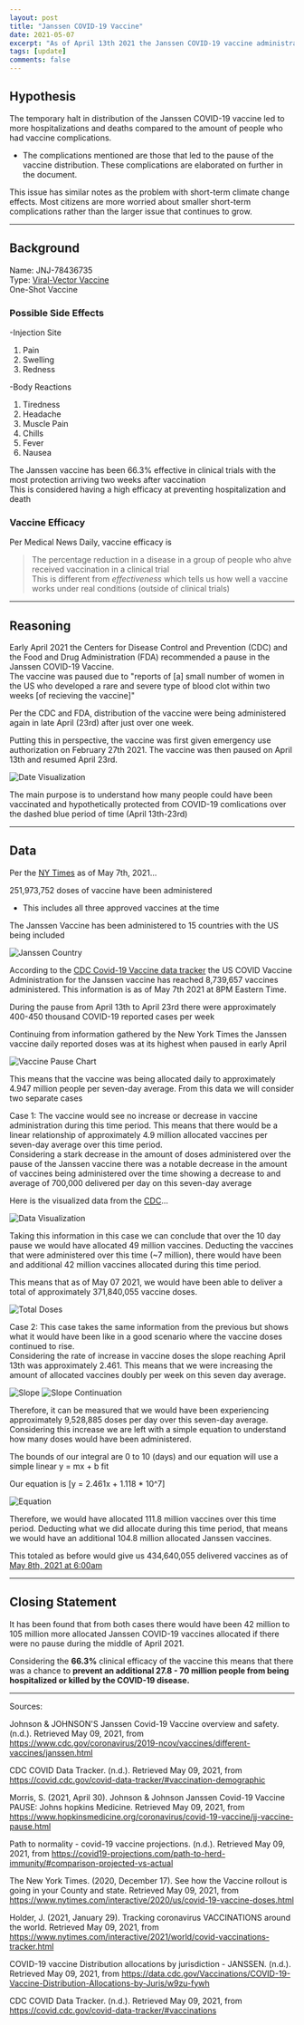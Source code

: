 ```yaml
---
layout: post
title: "Janssen COVID-19 Vaccine"
date: 2021-05-07
excerpt: "As of April 13th 2021 the Janssen COVID-19 vaccine administration was paused to the public in the United States. This was then resumed on the 23rd. In this post I try to explain and understand how many 'missed' doses could have been given out during this time. Furthermore, what were the complications of not having these doses administered to the general public?"
tags: [update]
comments: false
---
```


## Hypothesis  
The temporary halt in distribution of the Janssen COVID-19 vaccine led to more hospitalizations and deaths compared to the amount of people who had vaccine complications.  

* The complications mentioned are those that led to the pause of the vaccine distribution. These complications are elaborated on further in the document.  

This issue has similar notes as the problem with short-term climate change effects. Most citizens are more worried about smaller short-term complications rather than the larger issue that continues to grow.  

---

## Background

Name: JNJ-78436735  
Type: [Viral-Vector Vaccine](https://www.cdc.gov/coronavirus/2019-ncov/vaccines/different-vaccines/viralvector.html)  
One-Shot Vaccine  

### Possible Side Effects    
-Injection Site  
1. Pain
2. Swelling
3. Redness    

-Body Reactions    

1. Tiredness
2. Headache
3. Muscle Pain
4. Chills
5. Fever
6. Nausea

The Janssen vaccine has been 66.3% effective in clinical trials with the most protection arriving two weeks after vaccination  
This is considered having a high efficacy at preventing hospitalization and death  

### Vaccine Efficacy  
Per Medical News Daily, vaccine efficacy is  
> The percentage reduction in a disease in a group of people who ahve received vaccination in a clinical trial  
This is different from *effectiveness* which tells us how well a vaccine works under real conditions (outside of clinical trials)  

---

## Reasoning

Early April 2021 the Centers for Disease Control and Prevention (CDC) and the Food and Drug Administration (FDA) recommended a pause in the Janssen COVID-19 Vaccine.  
The vaccine was paused due to "reports of \[a] small number of women in the US who developed a rare and severe type of blood clot within two weeks [of recieving the vaccine]"

Per the CDC and FDA, distribution of the vaccine were being administered again in late April (23rd) after just over one week.  

Putting this in perspective, the vaccine was first given emergency use authorization on February 27th 2021. The vaccine was then paused on April 13th and resumed April 23rd.  

![Date Visualization](/assets/img/DateVisualization.png)

The main purpose is to understand how many people could have been vaccinated and hypothetically protected from COVID-19 comlications over the dashed blue period of time (April 13th-23rd)  

---

## Data

Per the [NY Times](https://www.nytimes.com/interactive/2021/world/covid-vaccinations-tracker.html) as of May 7th, 2021...    

251,973,752 doses of vaccine have been administered   
* This includes all three approved vaccines at the time  

The Janssen Vaccine has been administered to 15 countries with the US being included    

![Janssen Country](/assets/img/jandjcountries.png)

According to the [CDC Covid-19 Vaccine data tracker](https://covid.cdc.gov/covid-data-tracker/#vaccination-demographic) the US COVID Vaccine Administration for the Janssen vaccine has reached 8,739,657 vaccines administered. This information is as of May 7th 2021 at 8PM Eastern Time.  

During the pause from April 13th to April 23rd there were approximately 400-450 thousand COVID-19 reported cases per week    


Continuing from information gathered by the New York Times the Janssen vaccine daily reported doses was at its highest when paused in early April  

![Vaccine Pause Chart](/assets/img/VaccinePause.png)

This means that the vaccine was being allocated daily to approximately 4.947 million people per seven-day average. From this data we will consider two separate cases  

Case 1: The vaccine would see no increase or decrease in vaccine administration during this time period. This means that there would be a linear relationship of approximately 4.9 million allocated vaccines per seven-day average over this time period.   
Considering a stark decrease in the amount of doses administered over the pause of the Janssen vaccine there was a notable decrease in the amount of vaccines being administered over the time showing a decrease to and average of 700,000 delivered per day on this seven-day average      

Here is the visualized data from the [CDC](https://data.cdc.gov/Vaccinations/COVID-19-Vaccine-Distribution-Allocations-by-Juris/w9zu-fywh)...    

![Data Visualization](/assets/img/VaccineDistribution.png)  

Taking this information in this case we can conclude that over the 10 day pause we would have allocated 49 million vaccines. Deducting the vaccines that were administered over this time (~7 million), there would have been and additional 42 million vaccines allocated during this time period.  

This means that as of May 07 2021, we would have been able to deliver a total of approximately 371,840,055 vaccine doses.  

![Total Doses](/assets/img/TotalVaccineDoses.png)

Case 2: This case takes the same information from the previous but shows what it would have been like in a good scenario where the vaccine doses continued to rise.   
Considering the rate of increase in vaccine doses the slope reaching April 13th was approximately 2.461. This means that we were increasing the amount of allocated vaccines doubly per week on this seven day average.  

![Slope](/assets/img/SlopeGraph.png)
![Slope Continuation](/assets/img/SlopeIncrease.png)

Therefore, it can be measured that we would have been experiencing approximately 9,528,885 doses per day over this seven-day average. Considering this increase we are left with a simple equation to understand how many doses would have been administered.    

The bounds of our integral are 0 to 10 (days) and our equation will use a simple linear y = mx + b fit  

Our equation is [y = 2.461x + 1.118 * 10^7]  

![Equation](/assets/img/Equation.png)  

Therefore, we would have allocated 111.8 million vaccines over this time period. Deducting what we did allocate during this time period, that means we would have an additional 104.8 million allocated Janssen vaccines.   

This totaled as before would give us 434,640,055 delivered vaccines as of [May 8th, 2021 at 6:00am](https://covid.cdc.gov/covid-data-tracker/#vaccinations)  

---

## Closing Statement

It has been found that from both cases there would have been 42 million to 105 million more allocated Janssen COVID-19 vaccines allocated if there were no pause during the middle of April 2021.  

Considering the **66.3%** clinical efficacy of the vaccine this means that there was a chance to **prevent an additional 27.8 - 70 million people from being hospitalized or killed by the COVID-19 disease.**  

---

Sources:

Johnson & JOHNSON'S Janssen Covid-19 Vaccine overview and safety. (n.d.). Retrieved May 09, 2021, from https://www.cdc.gov/coronavirus/2019-ncov/vaccines/different-vaccines/janssen.html  

CDC COVID Data Tracker. (n.d.). Retrieved May 09, 2021, from https://covid.cdc.gov/covid-data-tracker/#vaccination-demographic  

Morris, S. (2021, April 30). Johnson & Johnson Janssen Covid-19 Vaccine PAUSE: Johns hopkins Medicine. Retrieved May 09, 2021, from https://www.hopkinsmedicine.org/coronavirus/covid-19-vaccine/jj-vaccine-pause.html  

Path to normality - covid-19 vaccine projections. (n.d.). Retrieved May 09, 2021, from https://covid19-projections.com/path-to-herd-immunity/#comparison-projected-vs-actual  

The New York Times. (2020, December 17). See how the Vaccine rollout is going in your County and state. Retrieved May 09, 2021, from https://www.nytimes.com/interactive/2020/us/covid-19-vaccine-doses.html  

Holder, J. (2021, January 29). Tracking coronavirus VACCINATIONS around the world. Retrieved May 09, 2021, from https://www.nytimes.com/interactive/2021/world/covid-vaccinations-tracker.html  

COVID-19 vaccine Distribution allocations by jurisdiction - JANSSEN. (n.d.). Retrieved May 09, 2021, from https://data.cdc.gov/Vaccinations/COVID-19-Vaccine-Distribution-Allocations-by-Juris/w9zu-fywh    


CDC COVID Data Tracker. (n.d.). Retrieved May 09, 2021, from https://covid.cdc.gov/covid-data-tracker/#vaccinations  
